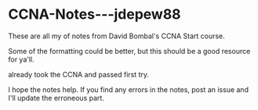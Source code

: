 # CCNA-Notes---jdepew88
These are all my of notes from David Bombal's CCNA Start course.

Some of the formatting could be better, but this should be a good resource for ya'll. 

already took the CCNA and passed first try.

I hope the notes help.  If you find any errors in the notes, post an issue and I'll update the erroneous part.
